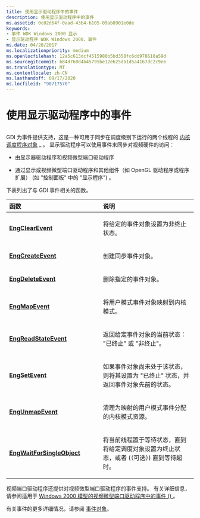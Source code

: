 ```yaml
---
title: 使用显示驱动程序中的事件
description: 使用显示驱动程序中的事件
ms.assetid: 0c02d64f-0aad-43b4-b105-09ab8901e0de
keywords:
- 事件 WDK Windows 2000 显示
- 显示驱动程序 WDK Windows 2000，事件
ms.date: 04/20/2017
ms.localizationpriority: medium
ms.openlocfilehash: 12a5c613dcf4515980b5bd358fc6dd978610a59d
ms.sourcegitcommit: b84d760d4b45795be12e625db1d5a4167dc2c9ee
ms.translationtype: MT
ms.contentlocale: zh-CN
ms.lasthandoff: 09/17/2020
ms.locfileid: "90717570"
---
```

# <a name="using-events-in-display-drivers"></a>使用显示驱动程序中的事件


## <span id="ddk_using_events_in_display_drivers_gg"></span><span id="DDK_USING_EVENTS_IN_DISPLAY_DRIVERS_GG"></span>


GDI 为事件提供支持，这是一种可用于同步在调度级别下运行的两个线程的 [内核调度程序对象](../kernel/introduction-to-kernel-dispatcher-objects.md) \_ 。 显示驱动程序可以使用事件来同步对视频硬件的访问：

-   由显示器驱动程序和视频微型端口驱动程序

-   通过显示或视频微型端口驱动程序和其他组件（如 OpenGL 驱动程序或程序扩展） (如 "控制面板" 中的 "显示程序") 。

下表列出了与 GDI 事件相关的函数。

<table>
<colgroup>
<col width="50%" />
<col width="50%" />
</colgroup>
<thead>
<tr class="header">
<th align="left">函数</th>
<th align="left">说明</th>
</tr>
</thead>
<tbody>
<tr class="odd">
<td align="left"><p><a href="/windows/win32/api/winddi/nf-winddi-engclearevent" data-raw-source="[&lt;strong&gt;EngClearEvent&lt;/strong&gt;](/windows/win32/api/winddi/nf-winddi-engclearevent)"><strong>EngClearEvent</strong></a></p></td>
<td align="left"><p>将给定的事件对象设置为非终止状态。</p></td>
</tr>
<tr class="even">
<td align="left"><p><a href="/windows/win32/api/winddi/nf-winddi-engcreateevent" data-raw-source="[&lt;strong&gt;EngCreateEvent&lt;/strong&gt;](/windows/win32/api/winddi/nf-winddi-engcreateevent)"><strong>EngCreateEvent</strong></a></p></td>
<td align="left"><p>创建同步事件对象。</p></td>
</tr>
<tr class="odd">
<td align="left"><p><a href="/windows/win32/api/winddi/nf-winddi-engdeleteevent" data-raw-source="[&lt;strong&gt;EngDeleteEvent&lt;/strong&gt;](/windows/win32/api/winddi/nf-winddi-engdeleteevent)"><strong>EngDeleteEvent</strong></a></p></td>
<td align="left"><p>删除指定的事件对象。</p></td>
</tr>
<tr class="even">
<td align="left"><p><a href="/windows/win32/api/winddi/nf-winddi-engmapevent" data-raw-source="[&lt;strong&gt;EngMapEvent&lt;/strong&gt;](/windows/win32/api/winddi/nf-winddi-engmapevent)"><strong>EngMapEvent</strong></a></p></td>
<td align="left"><p>将用户模式事件对象映射到内核模式。</p></td>
</tr>
<tr class="odd">
<td align="left"><p><a href="/windows/win32/api/winddi/nf-winddi-engreadstateevent" data-raw-source="[&lt;strong&gt;EngReadStateEvent&lt;/strong&gt;](/windows/win32/api/winddi/nf-winddi-engreadstateevent)"><strong>EngReadStateEvent</strong></a></p></td>
<td align="left"><p>返回给定事件对象的当前状态： "已终止" 或 "非终止"。</p></td>
</tr>
<tr class="even">
<td align="left"><p><a href="/windows/win32/api/winddi/nf-winddi-engsetevent" data-raw-source="[&lt;strong&gt;EngSetEvent&lt;/strong&gt;](/windows/win32/api/winddi/nf-winddi-engsetevent)"><strong>EngSetEvent</strong></a></p></td>
<td align="left"><p>如果事件对象尚未处于该状态，则将其设置为 "已终止" 状态，并返回事件对象先前的状态。</p></td>
</tr>
<tr class="odd">
<td align="left"><p><a href="/windows/win32/api/winddi/nf-winddi-engunmapevent" data-raw-source="[&lt;strong&gt;EngUnmapEvent&lt;/strong&gt;](/windows/win32/api/winddi/nf-winddi-engunmapevent)"><strong>EngUnmapEvent</strong></a></p></td>
<td align="left"><p>清理为映射的用户模式事件分配的内核模式资源。</p></td>
</tr>
<tr class="even">
<td align="left"><p><a href="/windows/win32/api/winddi/nf-winddi-engwaitforsingleobject" data-raw-source="[&lt;strong&gt;EngWaitForSingleObject&lt;/strong&gt;](/windows/win32/api/winddi/nf-winddi-engwaitforsingleobject)"><strong>EngWaitForSingleObject</strong></a></p></td>
<td align="left"><p>将当前线程置于等待状态，直到将给定调度对象设置为终止状态，或者 (（可选）) 直到等待超时。</p></td>
</tr>
</tbody>
</table>

 

视频端口驱动程序还提供对视频微型端口驱动程序的事件支持。 有关详细信息，请参阅适用于 [Windows 2000 模型的视频微型端口驱动程序中的事件 () ](events-in-video-miniport-drivers--windows-2000-model-.md) 。

有关事件的更多详细情况，请参阅 [事件对象](../kernel/event-objects.md)。

